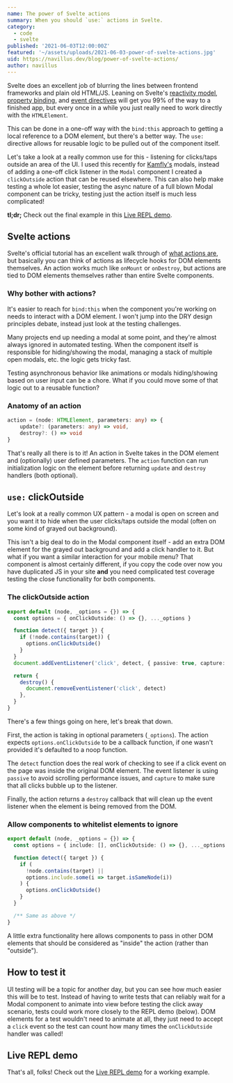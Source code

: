 ```yaml
---
name: The power of Svelte actions
summary: When you should `use:` actions in Svelte.
category:
  - code
  - svelte
published: '2021-06-03T12:00:00Z'
featured: '~/assets/uploads/2021-06-03-power-of-svelte-actions.jpg'
uid: https://navillus.dev/blog/power-of-svelte-actions/
author: navillus
---
```


Svelte does an excellent job of blurring the lines between frontend frameworks and plain old HTML/JS. Leaning on Svelte's [reactivity model](https://svelte.dev/docs#2_Assignments_are_reactive), [property binding](https://svelte.dev/docs#bind_element_property), and [event directives](https://svelte.dev/docs#on_element_event) will get you 99% of the way to a finished app, but every once in a while you just really need to work directly with the `HTMLElement`.

This can be done in a one-off way with the `bind:this` approach to getting a local reference to a DOM element, but there's a better way. The `use:` directive allows for reusable logic to be pulled out of the component itself.

Let's take a look at a really common use for this - listening for clicks/taps outside an area of the UI. I used this recently for [Kamfly's](https://kamfly.io) modals, instead of adding a one-off click listener in the `Modal` component I created a `clickOutside` action that can be reused elsewhere. This can also help make testing a whole lot easier, testing the async nature of a full blown Modal component can be tricky, testing just the action itself is much less complicated!

**tl;dr;** Check out the final example in this [Live REPL demo](https://svelte.dev/repl/c44a10b2b200447ab733da39a448111d?version=3.38.2).

## Svelte actions

Svelte's official tutorial has an excellent walk through of [what actions are](https://svelte.dev/tutorial/actions), but basically you can think of actions as lifecycle hooks for DOM elements themselves. An action works much like `onMount` or `onDestroy`, but actions are tied to DOM elements themselves rather than entire Svelte components.

### Why bother with actions?

It's easier to reach for `bind:this` when the component you're working on needs to interact with a DOM element. I won't jump into the DRY design principles debate, instead just look at the testing challenges.

Many projects end up needing a modal at some point, and they're almost always ignored in automated testing. When the component itself is responsible for hiding/showing the modal, managing a stack of multiple open modals, etc. the logic gets tricky fast.

Testing asynchronous behavior like animations or modals hiding/showing based on user input can be a chore. What if you could move some of that logic out to a reusable function?

### Anatomy of an action

```ts
action = (node: HTMLElement, parameters: any) => {
	update?: (parameters: any) => void,
	destroy?: () => void
}
```

That's really all there is to it! An action in Svelte takes in the DOM element and (optionally) user defined parameters. The `action` function can run initialization logic on the element before returning `update` and `destroy` handlers (both optional).

## `use:` clickOutside

Let's look at a really common UX pattern - a modal is open on screen and you want it to hide when the user clicks/taps outside the modal (often on some kind of grayed out background).

This isn't a big deal to do in the Modal component itself - add an extra DOM element for the grayed out background and add a click handler to it. But what if you want a similar interaction for your mobile menu? That component is almost certainly different, if you copy the code over now you have duplicated JS in your site **and** you need complicated test coverage testing the close functionality for both components.

### The clickOutside action

```ts
export default (node, _options = {}) => {
  const options = { onClickOutside: () => {}, ..._options }

  function detect({ target }) {
    if (!node.contains(target)) {
      options.onClickOutside()
    }
  }
  document.addEventListener('click', detect, { passive: true, capture: true })

  return {
    destroy() {
      document.removeEventListener('click', detect)
    },
  }
}
```

There's a few things going on here, let's break that down.

First, the action is taking in optional parameters (`_options`). The action expects `options.onClickOutside` to be a callback function, if one wasn't provided it's defaulted to a noop function.

The `detect` function does the real work of checking to see if a click event on the page was inside the original DOM element. The event listener is using `passive` to avoid scrolling performance issues, and `capture` to make sure that all clicks bubble up to the listener.

Finally, the action returns a `destroy` callback that will clean up the event listener when the element is being removed from the DOM.

### Allow components to whitelist elements to ignore

```ts
export default (node, _options = {}) => {
  const options = { include: [], onClickOutside: () => {}, ..._options }

  function detect({ target }) {
    if (
      !node.contains(target) ||
      options.include.some(i => target.isSameNode(i))
    ) {
      options.onClickOutside()
    }
  }

  /** Same as above */
}
```

A little extra functionality here allows components to pass in other DOM elements that should be considered as "inside" the action (rather than "outside").

## How to test it

UI testing will be a topic for another day, but you can see how much easier this will be to test. Instead of having to write tests that can reliably wait for a Modal component to animate into view before testing the click away scenario, tests could work more closely to the REPL demo (below). DOM elements for a test wouldn't need to animate at all, they just need to accept a `click` event so the test can count how many times the `onClickOutside` handler was called!

## Live REPL demo

That's all, folks! Check out the [Live REPL demo](https://svelte.dev/repl/c44a10b2b200447ab733da39a448111d?version=3.38.2) for a working example.
